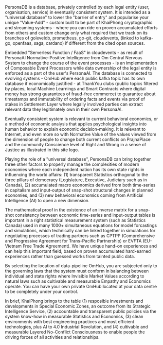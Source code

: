 PersonaDB is a database, privately controlled by each legal entity (user, organisation, service) in eventually consistent system. It is intended as a "universal database" to lower the "barrier of entry" and popularise your unique "Value-Add" - custom built to be part of KhaiPhong cryptographic and streaming systems - where you can ride on proven accumulated efforts from others and custom change only what required that we track on its branches of goleveldb, prometheus, go-git, cloudevents, (linked to kafka-go, openfaas, saga, cardano) if different from the cited open sources.

Embedded "Serverless Function / FaaS" in cloudevents - as result of PersonaAI Normative-Positive Intelligence from Om Central Nervous System to change the course of the event processes - is an implementation of Composable Event Processors while data ownership of the legal entity is enforced as a part of the user's PersonaAI. The database is connected to evolving systems - OmHub where each public kafka topic has its own database if economically justified - at ThankYou clubs (public topics filtered by places, local Machine Learnings and Smart Contracts where digital money has strong guarantees of fraud-free commerce) to guarantee about timestamps and immutability of ordering facts and events via proof of stakes in Settlement Layer where legally involved parties can extract relevant data they legitimately own in their own PersonaAI.

Eventually consistent system is relevant to current behavioral economics, or a method of economic analysis that applies psychological insights into human behavior to explain economic decision-making. It is relevant to Internet, and even more so with Normative Value of the values viewed from the dimension of people to change both current conflicts on PrajnaPlace and the community Conscience level of Right and Wrong in a sense of Justice as illustrated in this site logo.

Playing the role of a "universal database", PersonaDB can bring together three other factors to properly manage the complexities of modern economies where each independent nation has its own state rights in influencing the world affairs: (1) transparent Statistics orthogonal to the three pillars of democracy (Legislature, Executive, Judiciary such as in Canada), (2) accumulated macro economics derived from both time-series in capitalism and input-output of snap-shot structural changes in planned economies, and (3) new behavioral economics coming from Artificial Intelligence (AI) to open a new dimension.

The mathematical proof in the existence of an inverse matrix for a snap-shot consistency between economic time-series and input-output tables is important in a right statistical measurement system (such as Statistics Canada) used in many 1000+ simultaneous equations for model forcastings and simulations, which technically can be linked together in simulations for negotiating processes of trading partners such as CPTPP (Comprehensive and Progressive Agreement for Trans-Pacific Partnership) or EVFTA (EU-Vietnam Free Trade Agreement). We have unique hand-on experiences and can help this important field, based on proven accumulated hard-earned experiences rather than guessed works from tainted public data.

By selecting the location of data-pipeline OmHub, you are subjected only to the governing laws that the system must conform in balancing between individual and state rights where Invisible Market Values according to natural laws such as cultivable and measurable Empathy and Economics operate. You can have your own private OmHub located at your data centre to be completely under your control.

In brief, KhaiPhong brings to the table (1) resposible investments and developments in Special Economic Zones, an outcome from its Strategic Intelligence Service, (2) accountable and transparent public policies via the system know-how in measurable Statistics and Economics, (3) clean environments with best engineering practices and most efficient technologies, plus AI to 4.0 Industrial Revolution, and (4) cultivable and measurable Layered No-Conflict Consciousness to enable people the driving forces of all activities and relationships.

